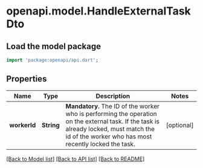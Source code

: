 # openapi.model.HandleExternalTaskDto

## Load the model package
```dart
import 'package:openapi/api.dart';
```

## Properties
Name | Type | Description | Notes
------------ | ------------- | ------------- | -------------
**workerId** | **String** | **Mandatory.** The ID of the worker who is performing the operation on the external task. If the task is already locked, must match the id of the worker who has most recently locked the task. | [optional] 

[[Back to Model list]](../README.md#documentation-for-models) [[Back to API list]](../README.md#documentation-for-api-endpoints) [[Back to README]](../README.md)


